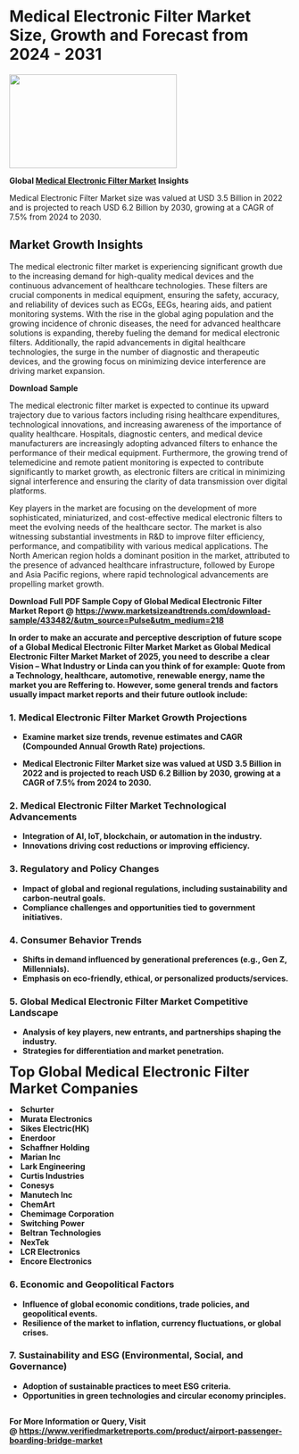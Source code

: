 <H1>Medical Electronic Filter Market Size, Growth and Forecast from 2024 - 2031</H1><img class="aligncenter size-medium wp-image-584254" src="https://thirdeyenews.in/wp-content/uploads/2024/09/Global-Market-Research-300x168.jpeg" alt="" width="300" height="168" /><p><strong>Global&nbsp;<a href="https://www.marketsizeandtrends.com/download-sample/433482/&amp;utm_source=Pulse&amp;utm_medium=218">Medical Electronic Filter Market</a> Insights</strong></p><p>Medical Electronic Filter Market size was valued at USD 3.5 Billion in 2022 and is projected to reach USD 6.2 Billion by 2030, growing at a CAGR of 7.5% from 2024 to 2030.</p><p><h2>Market Growth Insights</h2> <p>The medical electronic filter market is experiencing significant growth due to the increasing demand for high-quality medical devices and the continuous advancement of healthcare technologies. These filters are crucial components in medical equipment, ensuring the safety, accuracy, and reliability of devices such as ECGs, EEGs, hearing aids, and patient monitoring systems. With the rise in the global aging population and the growing incidence of chronic diseases, the need for advanced healthcare solutions is expanding, thereby fueling the demand for medical electronic filters. Additionally, the rapid advancements in digital healthcare technologies, the surge in the number of diagnostic and therapeutic devices, and the growing focus on minimizing device interference are driving market expansion.</p> <p><strong>Download Sample</strong></p> <p>The medical electronic filter market is expected to continue its upward trajectory due to various factors including rising healthcare expenditures, technological innovations, and increasing awareness of the importance of quality healthcare. Hospitals, diagnostic centers, and medical device manufacturers are increasingly adopting advanced filters to enhance the performance of their medical equipment. Furthermore, the growing trend of telemedicine and remote patient monitoring is expected to contribute significantly to market growth, as electronic filters are critical in minimizing signal interference and ensuring the clarity of data transmission over digital platforms.</p> <p>Key players in the market are focusing on the development of more sophisticated, miniaturized, and cost-effective medical electronic filters to meet the evolving needs of the healthcare sector. The market is also witnessing substantial investments in R&D to improve filter efficiency, performance, and compatibility with various medical applications. The North American region holds a dominant position in the market, attributed to the presence of advanced healthcare infrastructure, followed by Europe and Asia Pacific regions, where rapid technological advancements are propelling market growth.</p> <p><strong></p><p><span class=""><strong>Download Full PDF Sample Copy of Global Medical Electronic Filter Market Report</strong> @ <a href="https://www.marketsizeandtrends.com/download-sample/433482/&amp;utm_source=Pulse&amp;utm_medium=218" target="_blank">https://www.marketsizeandtrends.com/download-sample/433482/&amp;utm_source=Pulse&amp;utm_medium=218</a></span></p><p>In order to make an accurate and perceptive description of future scope of a Global&nbsp;Medical Electronic Filter Market Market as Global&nbsp;Medical Electronic Filter Market Market of 2025, you need to describe a clear Vision &ndash; What Industry or Linda can you think of for example: Quote from a Technology, healthcare, automotive, renewable energy, name the market you are Reffering to. However, some general trends and factors usually impact market reports and their future outlook include:</p><h3>1.&nbsp;<strong>Medical Electronic Filter Market Growth Projections</strong></h3><ul><li>Examine market size trends, revenue estimates and CAGR (Compounded Annual Growth Rate) projections.</li><li><p>Medical Electronic Filter Market size was valued at USD 3.5 Billion in 2022 and is projected to reach USD 6.2 Billion by 2030, growing at a CAGR of 7.5% from 2024 to 2030.</p></li></ul><h3>2.&nbsp;<strong>Medical Electronic Filter Market Technological Advancements</strong></h3><ul><li>Integration of AI, IoT, blockchain, or automation in the industry.</li><li>Innovations driving cost reductions or improving efficiency.</li></ul><h3>3.&nbsp;<strong>Regulatory and Policy Changes</strong></h3><ul><li>Impact of global and regional regulations, including sustainability and carbon-neutral goals.</li><li>Compliance challenges and opportunities tied to government initiatives.</li></ul><h3>4.&nbsp;<strong>Consumer Behavior Trends</strong></h3><ul><li>Shifts in demand influenced by generational preferences (e.g., Gen Z, Millennials).</li><li>Emphasis on eco-friendly, ethical, or personalized products/services.</li></ul><h3>5.&nbsp;<strong>Global Medical Electronic Filter Market Competitive Landscape</strong></h3><ul><li>Analysis of key players, new entrants, and partnerships shaping the industry.</li><li>Strategies for differentiation and market penetration.</li></ul><p data-pm-slice="1 1 []"><span style="color: inherit; font-family: inherit; font-size: 25px;">Top Global Medical Electronic Filter Market Companies</span></p><div class="" data-test-id=""><p><li>Schurter</li><li> Murata Electronics</li><li> Sikes Electric(HK)</li><li> Enerdoor</li><li> Schaffner Holding</li><li> Marian Inc</li><li> Lark Engineering</li><li> Curtis Industries</li><li> Conesys</li><li> Manutech Inc</li><li> ChemArt</li><li> Chemimage Corporation</li><li> Switching Power</li><li> Beltran Technologies</li><li> NexTek</li><li> LCR Electronics</li><li> Encore Electronics</li></p></div><h3>6.&nbsp;<strong>Economic and Geopolitical Factors</strong></h3><ul><li>Influence of global economic conditions, trade policies, and geopolitical events.</li><li>Resilience of the market to inflation, currency fluctuations, or global crises.</li></ul><h3>7.&nbsp;<strong>Sustainability and ESG (Environmental, Social, and Governance)</strong></h3><ul><li>Adoption of sustainable practices to meet ESG criteria.</li><li>Opportunities in green technologies and circular economy principles.</li></ul><h2><strong style="font-size: 14px;">For More Information or Query, Visit @&nbsp;</strong><a style="background-color: #ffffff; font-size: 14px;" href="https://www.marketsizeandtrends.com/report/medical-electronic-filter-market/" target="_blank">https://www.verifiedmarketreports.com/product/airport-passenger-boarding-bridge-market</a></h2>

